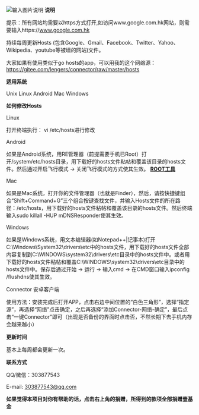 ![输入图片说明](https://git.oschina.net/uploads/images/2017/0627/115003_625032bf_1285254.png "在这里输入图片标题")
**说明** 

提示：所有网站均需要以https方式打开,如访问www.google.com.hk网站，则需要输入https://www.google.com.hk

持续每周更新Hosts (包含Google、Gmail、Facebook、Twitter、Yahoo、Wikipedia、youtube等被墙的网站)文件。

大家如果有使用类似于go hosts的app，可以用我的这个网络源：https://gitee.com/lengers/connector/raw/master/hosts

 **适用系统** 

Unix
Linux
Android
Mac
Windows


 **如何修改Hosts** 


Linux 

打开终端执行： vi /etc/hosts进行修改

Android

如果是Android系统，用RE管理器（前提需要手机已Root）打开/system/etc/hosts目录，用下载好的hosts文件粘帖和覆盖该目录的hosts文件。然后通过开启飞行模式 -> 关闭飞行模式的方式使其生效。  **[ROOT工具
](http://zh.kingroot.net/)** 

Mac

如果是Mac系统，打开你的文件管理器（也就是Finder），然后，请按快捷键组合“Shift+Command+G”三个组合按键查找文件，并输入Hosts文件的所在路径：/etc/hosts，用下载好的hosts文件粘帖和覆盖该目录的hosts文件。然后终端输入sudo killall -HUP mDNSResponder使其生效。

Windows

如果是Windows系统，用文本编辑器(如Notepad++|记事本)打开C:\Windows\System32\drivers\etc中的hosts文件，用下载好的hosts文件全部内容复制到C:\WINDOWS\system32\drivers\etc目录中的hosts文件中。或者用下载好的hosts文件粘帖和覆盖C:\WINDOWS\system32\drivers\etc目录中的hosts文件中。保存后通过开始 -> 运行 -> 输入cmd -> 在CMD窗口输入ipconfig /flushdns使其生效。


Connector 安卓客户端

使用方法：安装完成后打开APP，点击右边中间位置的“白色三角形”，选择“指定源”，再选择“网络”点击确定，之后再选择“添加Connector-网络-确定”，最后点击“一键Connector”即可（出现是否备份的界面时点击否，不然长期下去手机内存会越来越小）


 **更新时间** 

基本上每周都会更新一次。

 **联系方式** 

QQ/微信：303877543

E-mail: 303877543@qq.com

 **如果觉得本项目对你有帮助的话，点击右上角的捐赠，所得到的款项全部捐赠壹基金** 